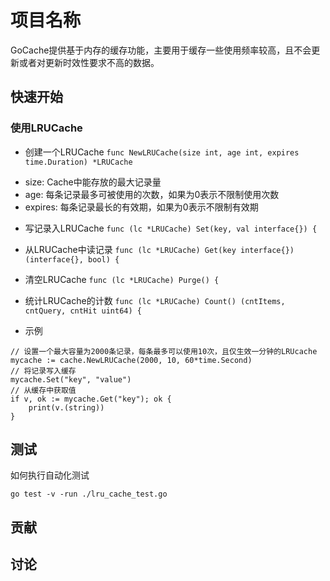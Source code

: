 # 项目名称
GoCache提供基于内存的缓存功能，主要用于缓存一些使用频率较高，且不会更新或者对更新时效性要求不高的数据。

## 快速开始

### 使用LRUCache

* 创建一个LRUCache
`func NewLRUCache(size int, age int, expires time.Duration) *LRUCache`
 - size: Cache中能存放的最大记录量
 - age: 每条记录最多可被使用的次数，如果为0表示不限制使用次数
 - expires: 每条记录最长的有效期，如果为0表示不限制有效期

* 写记录入LRUCache
`func (lc *LRUCache) Set(key, val interface{}) {`

* 从LRUCache中读记录
`func (lc *LRUCache) Get(key interface{}) (interface{}, bool) {`

* 清空LRUCache
`func (lc *LRUCache) Purge() {`

* 统计LRUCache的计数
`func (lc *LRUCache) Count() (cntItems, cntQuery, cntHit uint64) {`

* 示例
```golang
// 设置一个最大容量为2000条记录，每条最多可以使用10次，且仅生效一分钟的LRUcache
mycache := cache.NewLRUCache(2000, 10, 60*time.Second)
// 将记录写入缓存
mycache.Set("key", "value")
// 从缓存中获取值
if v, ok := mycache.Get("key"); ok {
    print(v.(string))
}
```

## 测试
如何执行自动化测试
```
go test -v -run ./lru_cache_test.go
```

## 贡献

## 讨论

